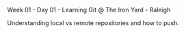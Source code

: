 Week 01 - Day 01 - Learning Git 
@ The Iron Yard - Raleigh

Understanding local vs remote repositories and how to push. 
